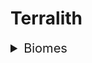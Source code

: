 # Terralith

<details>
<summary style="font-size:20">Biomes</summary>
<br>
This is how you dropdown.
</details>
